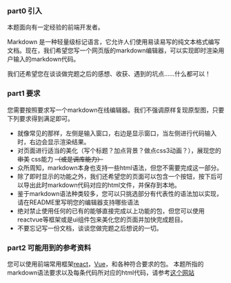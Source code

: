 ### part0 引入
本题面向有一定经验的前端开发者。

Markdown 是一种轻量级标记语言，它允许人们使用易读易写的纯文本格式编写文档。现在，我们希望您写一个网页版的markdown编辑器，可以实现即时渲染用户输入的markdown代码。

我们还希望您在谈谈做完题之后的感想、收获、遇到的坑点……什么都可以！

### part1 要求
您需要按照要求写一个markdown在线编辑器。我们不强调原样复现原型图，只要下列要求得到满足即可。
+ 就像常见的那样，左侧是输入窗口，右边是显示窗口，当左侧进行代码输入时，右边会显示渲染结果。
+ 对页面进行适当的美化（写个标题？加点背景？做点css3动画？），展现您的 ~~审美~~ css能力 ~~（或是调库能力）~~
+ 众所周知，markdown本身也支持一些html语法，但您不需要完成这一部分。
+ 除了即时显示的功能之外，我们还希望您的页面可以包含一个按钮，按下后可以导出此时markdown代码对应的html文件，并保存到本地。
+ 鉴于markdown语法种类较多，您可以只挑选部分有代表性的语法加以实现，请在README里写明您的编辑器支持哪些语法
+ 绝对禁止使用任何的已有的能够直接完成以上功能的包，但您可以使用reactvue等框架或是ui组件包来美化您的页面并加快完成题目。
+ 不要忘记写一份文档，谈谈您做完题之后想说的一切。
### part2 可能用到的参考资料
您可以使用前端常用框架[react](httpszh-hans.reactjs.org)，[Vue](httpscn.vuejs.org)，和各种符合要求的包。 
本题所指的markdown语法要求以及每条代码所对应的html代码，请参考[这个网站](httpsmarkdown.com.cnbasic-syntax)